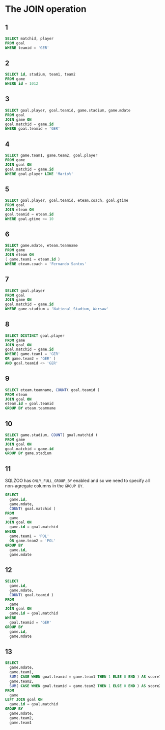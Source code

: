 # The JOIN operation

1
-

```sql
SELECT matchid, player
FROM goal
WHERE teamid = 'GER'
```

2
-

```sql
SELECT id, stadium, team1, team2
FROM game
WHERE id = 1012
```

3
-

```sql
SELECT goal.player, goal.teamid, game.stadium, game.mdate
FROM goal
JOIN game ON
goal.matchid = game.id
WHERE goal.teamid = 'GER'
```

4
-

```sql
SELECT game.team1, game.team2, goal.player
FROM game
JOIN goal ON
goal.matchid = game.id
WHERE goal.player LIKE 'Mario%'
```

5
-

```sql
SELECT goal.player, goal.teamid, eteam.coach, goal.gtime
FROM goal
JOIN eteam ON
goal.teamid = eteam.id
WHERE goal.gtime <= 10
 ```

6
-

```sql
SELECT game.mdate, eteam.teamname
FROM game
JOIN eteam ON
( game.team1 = eteam.id )
WHERE eteam.coach = 'Fernando Santos'
```

7
-

```sql
SELECT goal.player
FROM goal
JOIN game ON
goal.matchid = game.id
WHERE game.stadium = 'National Stadium, Warsaw'
```

8
-

```sql
SELECT DISTINCT goal.player
FROM game
JOIN goal ON
goal.matchid = game.id
WHERE( game.team1 = 'GER'
OR game.team2 = 'GER' )
AND goal.teamid <> 'GER'
```

9
-

```sql
SELECT eteam.teamname, COUNT( goal.teamid )
FROM eteam
JOIN goal ON
eteam.id = goal.teamid
GROUP BY eteam.teamname
```

10
--

```sql
SELECT game.stadium, COUNT( goal.matchid )
FROM game
JOIN goal ON
goal.matchid = game.id
GROUP BY game.stadium
```

11
--

SQLZOO has `ONLY_FULL_GROUP_BY` enabled and so we need to specify all
non-agregate columns in the `GROUP BY`.

```sql
SELECT
  game.id,
  game.mdate,
  COUNT( goal.matchid )
FROM
  game
JOIN goal ON
  game.id = goal.matchid
WHERE
  game.team1 = 'POL'
  OR game.team2 = 'POL'
GROUP BY
  game.id,
  game.mdate
```

12
--

```sql
SELECT
  game.id,
  game.mdate,
  COUNT( goal.teamid )
FROM
  game
JOIN goal ON
  game.id = goal.matchid
WHERE
  goal.teamid = 'GER'
GROUP BY
  game.id,
  game.mdate
```

13
--

```sql
SELECT
  game.mdate,
  game.team1,
  SUM( CASE WHEN goal.teamid = game.team1 THEN 1 ELSE 0 END ) AS score1,
  game.team2,
  SUM( CASE WHEN goal.teamid = game.team2 THEN 1 ELSE 0 END ) AS score2
FROM
  game
LEFT JOIN goal ON
  game.id = goal.matchid
GROUP BY
  game.mdate,
  game.team2,
  game.team1
```

